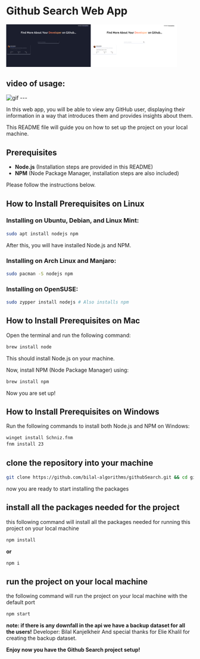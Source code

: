 # Github Search Web App

<p float="left">
    <img src="/dark-mode.png" width="45%" />
    <img src="/light-mode.png" width="45%" /> 
</p>

## video of usage:
<img src="./githubSearch.gif" width="500px" height="300px" alt="gif" />
---

In this web app, you will be able to view any GitHub user, displaying their information in a way that introduces them and provides insights about them.  

This README file will guide you on how to set up the project on your local machine.  

## Prerequisites

- **Node.js** (Installation steps are provided in this README)
- **NPM** (Node Package Manager, installation steps are also included)

Please follow the instructions below.

## How to Install Prerequisites on Linux

### Installing on Ubuntu, Debian, and Linux Mint:
```bash
sudo apt install nodejs npm
```

After this, you will have installed Node.js and NPM.

### Installing on Arch Linux and Manjaro:
```bash
sudo pacman -S nodejs npm
```

### Installing on OpenSUSE:
```bash
sudo zypper install nodejs # Also installs npm
```

## How to Install Prerequisites on Mac

Open the terminal and run the following command:
```bash
brew install node
```

This should install Node.js on your machine.  

Now, install NPM (Node Package Manager) using:
```bash
brew install npm
```

Now you are set up!

## How to Install Prerequisites on Windows

Run the following commands to install both Node.js and NPM on Windows:
```bash
winget install Schniz.fnm
fnm install 23
```
## clone the repository into your machine

```bash
git clone https://github.com/bilal-algorithms/githubSearch.git && cd githubSearch

```
now you are ready to start installing the packages

## install all the packages needed for the project

this following command will install all the packages needed for running this project on your local machine

```bash
npm install
```
**or**
```bash
npm i
```
## run the project on your local machine

the following command will run the project on your local machine with the default port

```bash
npm start
```
**note: if there is any downfall in the api we have a backup dataset for all the users!**
Developer: Bilal Kanjelkheir
And special thanks for Elie Khalil for creating the backup dataset.

**Enjoy now you have the Github Search project setup!**
